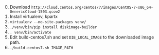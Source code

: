 0. Download `http://cloud.centos.org/centos/7/images/CentOS-7-x86_64-GenericCloud-1503.qcow2`
1. Install virtualenv, kpartx
2. `virtualenv --no-site-packages venv/`
3. `./venv/bin/pip install diskimage-builder`
4. `. venv/bin/activate`
5. Edit build-centos7.sh and set `DIB_LOCAL_IMAGE` to the downloaded image path.
6. `./build-centos7.sh IMAGE_PATH`
